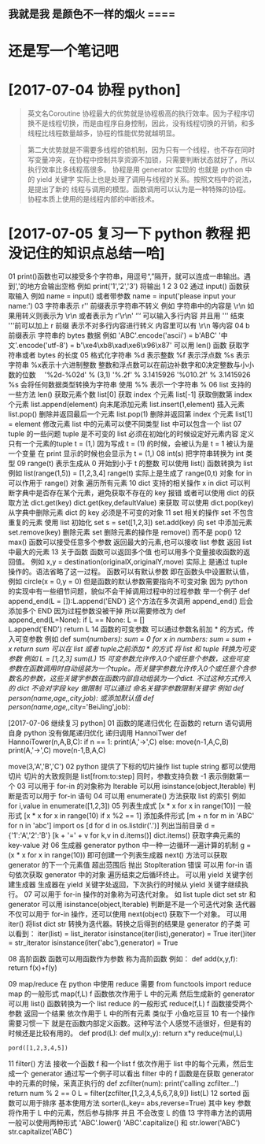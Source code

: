## 我就是我 是颜色不一样的烟火 ====
#    还是写一个笔记吧

# [2017-07-04 协程 python]

> 英文名Coroutine
> 协程最大的优势就是协程极高的执行效率。因为子程序切换不是线程切换，而是由程序自身控制，因此，没有线程切换的开销，和多线程比线程数量越多，协程的性能优势就越明显。

> 第二大优势就是不需要多线程的锁机制，因为只有一个线程，也不存在同时写变量冲突，在协程中控制共享资源不加锁，只需要判断状态就好了，所以执行效率比多线程高很多。
> 协程是用 generator 实现的 也就是 python 中的 yield 关键字
> 实际上也是处理了调用与线程的关系。按照文档中的说法，是提出了新的 线程与调用的模型。函数调用可以认为是一种特殊的协程。协程本质上使用的是线程内部的中断技术。

# [2017-07-05 复习一下 python 教程 把没记住的知识点总结一哈]

01 print()函数也可以接受多个字符串，用逗号“,”隔开，就可以连成一串输出。遇到','的地方会输出空格
    例如 print('1','2','3') 将输出 1 2 3
02 通过 input() 函数获取输入 
    例如 name = input() 或者带参数 name = input('please input your name:')
03 字符串表示 r'' 前缀表示字符串不转义
    例如 字符串中的内容是 \r\n 如果用转义则表示为 \\r\\n 或者表示为 r'\r\n'
    ‘’‘ 可以输入多行内容 并且用 ''' 结束
    '''前可以加上 r 前缀 表示不对多行内容进行转义 内容里可以有 \r\n 等内容
04 b 前缀表示 字符串的 bytes 数据
    例如 'ABC'.encode('ascii') = b'ABC' '中文'.encode('utf-8') = b'\xe4\xb8\xad\xe6\x96\x87'
    可以用 len() 函数 获取字符串或者 bytes 的长度
05 格式化字符串
    %d 表示整数 %f 表示浮点数 %s 表示字符串 %x表示十六进制整数
    整数和浮点数可以在前边补数字和0决定整数与小小数的位数　
    '%2d-%02d' % (3,1)
    '%.2f' % 3.1415926
    '%010.2f'  % 3.1415926
    %s 会将任何数据类型转换为字符串
    使用 %% 表示一个字符串 %
06 list 支持的一些方法
    len() 获取元素个数
    list[0] 获取 index 个元素
    list[-1] 获取倒数第 index 个元素
    list.append(element) 向末尾添加元素
    list.insert(1,element) 插入元素
    list.pop() 删除并返回最后一个元素
    list.pop(1) 删除并返回第 index 个元素
    list[1] = element 修改元素
    list 中的元素可以使不同类型
    list 中可以包含一个 list
07 tuple 的一些问题
    tuple 是不可变的 list 必须在初始化的时候设定好元素内容
    定义只有一个元素的tuple t = (1,) 因为写成 t = (1) 的时候，会被认为是 t = 1 被认为是一个变量
    在 print 显示的时候也会显示为 t = (1,)
08 int(s) 把字符串转换为 int 类型
09 range(t) 表示生成从 0 开始到小于 t 的整数
    可以使用 list() 函数转换为 list 例如 list(range(1,5)) = [1,2,3,4]
    range(t) 实际上是生成了 range(0,t) 对象 for in 可以作用于 range() 对象 遍历所有元素
10 dict 支持的相关操作
    x in dict 可以判断字典中是否存在某个元素，避免获取不存在的 key 报错
    或者可以使用 dict 的获取方法 dict.get(key) dict.get(key,defaultValue) 来获取
    可以使用 dict.pop(key) 从字典中删除元素
    dict 的 key 必须是不可变的对象
11 set 相关的操作 set 不包含重复的元素
    使用 list 初始化 set  s = set([1,2,3])
    set.add(key) 向 set 中添加元素
    set.remove(key) 删除元素 set 删除元素的操作是 remove() 而不是 pop()
12 max() 函数可以接受任意多个参数 返回最大的元素,也可以接收 list 参数 返回 list 中最大的元素
13 关于函数 函数可以返回多个值 也可以用多个变量接收函数的返回值。 例如 x,y = destination(originalX,originalY,move)
    实际上 是通过 tuple 操作的。语法省略了这一过程。
    函数可以有默认参数 即在函数头中设置默认值，例如 circle(x = 0,y = 0)
    但是函数的默认参数需要指向不可变对象 因为 python 的实现中有一些细节问题，貌似不会干掉调用过程中的过程参数
    举一个例子 def append_end(L = []):L.append('END') 这个方法在多次调用 append_end() 后会添加多个 END 因为过程参数没被干掉
    所以需要修改为 
    def append_end(L=None):
        if L == None:
            L = []   
        L.append('END')
        return L
14 函数的可变参数
    可以通过参数名前加 * 的方式，传入可变参数 例如 def sum(*numbers): sum = 0 for x in numbers: sum = sum + x return sum
    可以在 list 或者 tuple之前添加 * 的方式 将 list 和 tuple 转换为可变参数 例如 L = [1,2,3] sum(*L)
15 可变参数允许传入0个或任意个参数，这些可变参数在函数调用时自动组装为一个tuple。而关键字参数允许传入0个或任意个含参数名的参数，这些关键字参数在函数内部自动组装为一个dict.
    不过这种方式传入的 dict 不会对字段 key 做限制
    可以通过 命名关键字参数限制关键字 例如 def person(name,age,*,city,job): 或添加默认值 def person(name,age,*,city='BeiJing',job):

[2017-07-06 继续复习 python]
01 函数的尾递归优化 在函数的 return 语句调用自身 python 没有做尾递归优化
    递归调用 HannoiTwer
def HannoiTower(n,A,B,C):
    if n == 1:
        print(A,'->',C)
    else:
        move(n-1,A,C,B)
        print(A,'->',C)
    move(n-1,B,A,C)

move(3,'A','B','C')
02 python 提供了下标的切片操作 list tuple string 都可以使用切片
    切片的大致规则是 list[from:to:step] 同时，参数支持负数 -1 表示倒数第一个
03 可以用于 for-in 的对象称为 Iterable 可以用 isinstance(object,Iterable) 判断是否可以用于 for-in 语句
04 可以用 enumerate() 方法获取 list 的索引 例如 for i,value in enumerate([1,2,3])
05 列表生成式
    [x * x for x in range(10)] 一般形式
    [x * x for x in range(10) if x %2 == 1] 添加条件形式
    [m + n for m in 'ABC' for n in 'abc']
    import os
    [d for d in os.listdir('.')] 列出当前目录
    d = {'1':'A','2':'B'}
    [k + '=' + v for k,v in d.items()] dict.items() 获取字典元素的 key-value 对
06 生成器 generator python 中一种一边循环一遍计算的机制 
    g = (x * x for x in range(10)) 即可创建一个列表生成器
    next() 方法可以获取 generator 的下一个元素值 超出范围后 抛出 StopIteration 错误
    可以用 for-in 语句依次获取 generator 中的对象 遍历结束之后循环终止。
    可以用 yield 关键字创建生成器 生成器在 yield 关键字处返回，下次执行的时候从 yield 关键字继续执行。
07 可以用于 for-in 操作的对象称为可迭代对象。 如 list tuple dict set str 和 generator
    可以用 isinstance(object,Iterable) 判断是不是一个可迭代对象
    迭代器 不仅可以用于 for-in 操作，还可以使用 next(object) 获取下一个对象。
    可以用 iter() 将list dict str 转换为迭代器。转换之后得到的结果是 generator 的子类
    可以看到：
    iter(list) = list_iterator isinstance(iter(list),generator) = True
    iter()iter = str_iterator isinstance(iter('abc'),generator) = True

08 高阶函数 函数可以用函数作为参数 称为高阶函数 例如：
    def add(x,y,f):
        return f(x)+f(y)

09 map/reduce 在 python 中使用 reduce 需要 from functools import reduce
    map 的一般形式 map(f,L) f 函数依次作用于 L 中的元素 然后生成新的 generator 可以用 list() 函数转换为一个 list
    reduce 的一般形式 reduce(f,L) f 函数接受两个参数 返回一个结果 依次作用于 L 中的所有元素 类似于 小鱼吃豆豆
10 有一个操作需要习惯一下 就是在函数内部定义函数。这种写法个人感觉不适很好，但是有的时候还是比较有用的。
    def prod(L):
        def mul(x,y):
            return x*y
        reduce(mul,L)

    pord([1,2,3,4,5])
11 filter() 方法 接收一个函数 f 和一个list f 依次作用于 list 中的每个元素，然后生成一个 generator 
    通过写一个例子可以看出 filter 中的 f 函数是在获取 generator 中的元素的时候，采真正执行的
    def zcfilter(num):
        print('calling zcfilter...')
        return num % 2 == 0
    L = filter(zcfilter,[1,2,3,4,5,6,7,8,9])
    list(L)
12 sorted 函数可以用于排序 基本使用方法 sorter(L,key= abs,reverse=True) 其中 key 参数将作用于 L 中的元素，然后参与排序 并且 不会改变 L 的值
13 字符串方法的调用一般可以使用两种形式 'ABC'.lower() 'ABC'.capitalize() 和 str.lower('ABC') str.capitalize('ABC')




